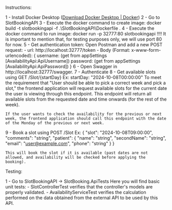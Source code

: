 Instructions:

1 - Install Docker Desktop ([Download Docker Desktop | Docker](https://www.docker.com/products/docker-desktop/))
2 - Go to SlotBookingAPI
3 - Execute the docker command to create image: docker build -t slotbookingapi -f .\SlotBookingAPI\Dockerfile .
4 - Execute the docker command to run image: docker run -p 32777:80 slotbookingapi
   !!!! It is important to mention that, for testing purposes only, we will use port 80 for now.
5 - Get authentication token: Open Postman and add a new POST request:
    - url: http://localhost:32777/token
    - Body (Format: x-www-form-urlencoded): 
    {
        username: (get from appSettings [AvailabilityApi:ApiUsername])
        password: (get from appSettings [AvailabilityApi:ApiPassword])
    }
6 - Open Swagger in http://localhost:32777/swagger.
7 - Authenticate
8 - Get available slots using GET /Slot/{startDay}
    Ex: startDay: "2024-10-08T00:00:00"
    To meet the requirement that "User should be able to pick a correct week and pick a slot," the frontend application will request available slots for the current date the user is viewing through this endpoint. This endpoint will return all available slots from the requested date and time onwards (for the rest of the week).

    If the user wants to check the availability for the previous or next week, the frontend application should call this endpoint with the date of the Monday of the previous or next week.
9 - Book a slot using POST /Slot
    Ex: 
    {
        "slot": "2024-10-08T09:00:00",
        "comments": "string",
        "patient": {
            "name": "string",
            "secondName": "string",
            "email": "user@example.com",
            "phone": "string"
        }
    }
    
    This will book the slot if it is available (past dates are not allowed, and availability will be checked before applying the booking).

Testing:

1 - Go to SlotBookingAPI -> SlotBooking.ApiTests
    Here you will find basic unit tests:
        - SlotControllerTest verifies that the controller's models are properly validated.
        - AvailabilityServiceTest verifies the calculation performed on the data obtained from the external API to be used by this API.